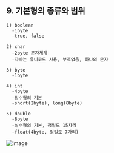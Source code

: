 ## 9. 기본형의 종류와 범위

    1) boolean 
      -1byte
      -true, false
      
    2) char  
      -2byte 문자체계
      -자바는 유니코드 사용, 부호없음, 하나의 문자
      
    3) byte
      -1byte
      
    4) int
      -4byte
      -정수형의 기본 
      -short(2byte), long(8byte)
      
    5) double 
      -8byte
      -실수형의 기본, 정밀도 15자리
      -float(4byte, 정밀도 7자리) 


![image](https://github.com/DaeSeokH/myGit/assets/165870683/1e12cb54-8851-43bf-b878-7ee59dcf552e)
